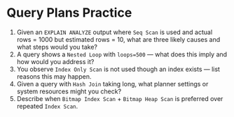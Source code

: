 # Query Plans Practice

1. Given an `EXPLAIN ANALYZE` output where `Seq Scan` is used and actual rows = 1000 but estimated rows = 10, what are three likely causes and what steps would you take?
2. A query shows a `Nested Loop` with `loops=500` — what does this imply and how would you address it?
3. You observe `Index Only Scan` is not used though an index exists — list reasons this may happen.
4. Given a query with `Hash Join` taking long, what planner settings or system resources might you check?
5. Describe when `Bitmap Index Scan` + `Bitmap Heap Scan` is preferred over repeated `Index Scan`.
